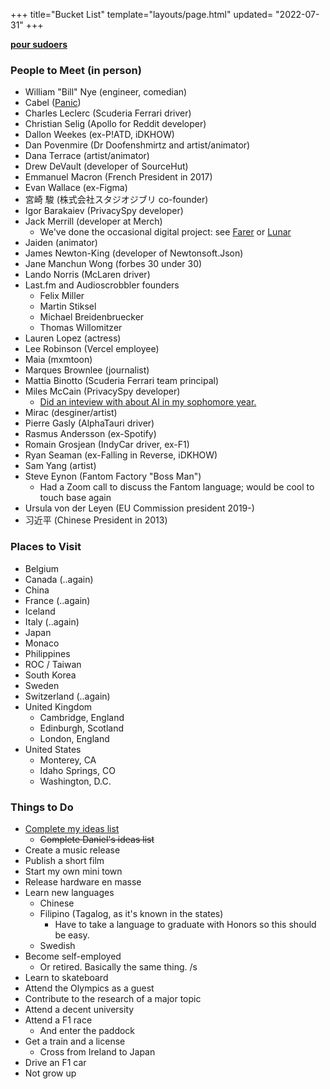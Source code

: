+++
title="Bucket List"
template="layouts/page.html"
updated= "2022-07-31"
+++

**[pour sudoers](https://github.com/doamatto/maatt.fr/edit/main/content/bucket.md)**

### People to Meet (in person)
- William "Bill" Nye (engineer, comedian)
- Cabel ([Panic](https://panic.com))
- Charles Leclerc (Scuderia Ferrari driver)
- Christian Selig (Apollo for Reddit developer)
- Dallon Weekes (ex-P!ATD, iDKHOW)
- Dan Povenmire (Dr Doofenshmirtz and artist/animator)
- Dana Terrace (artist/animator)
- Drew DeVault (developer of SourceHut)
- Emmanuel Macron (French President in 2017)
- Evan Wallace (ex-Figma)
- 宮崎 駿 (株式会社スタジオジブリ co-founder)
- Igor Barakaiev (PrivacySpy developer)
- Jack Merrill (developer at Merch)
  - We've done the occasional digital project: see [Farer](https://farer.group) or [Lunar](https://github.com/designbylunar)
- Jaiden (animator)
- James Newton-King (developer of Newtonsoft.Json)
- Jane Manchun Wong (forbes 30 under 30)
- Lando Norris (McLaren driver)
- Last.fm and Audioscrobbler founders
  - Felix Miller
  - Martin Stiksel
  - Michael Breidenbruecker
  - Thomas Willomitzer 
- Lauren Lopez (actress)
- Lee Robinson (Vercel employee)
- Maia (mxmtoon)
- Marques Brownlee (journalist)
- Mattia Binotto (Scuderia Ferrari team principal)
- Miles McCain (PrivacySpy developer)
  - [Did an inteview with about AI in my sophomore year.](https://edu.doamatto.xyz/interview-with-miles)
- Mirac (desginer/artist)
- Pierre Gasly (AlphaTauri driver)
- Rasmus Andersson (ex-Spotify)
- Romain Grosjean (IndyCar driver, ex-F1)
- Ryan Seaman (ex-Falling in Reverse, iDKHOW)
- Sam Yang (artist)
- Steve Eynon (Fantom Factory "Boss Man")
  - Had a Zoom call to discuss the Fantom language; would be cool to touch base again
- Ursula von der Leyen (EU Commission president 2019-)
- 习近平 (Chinese President in 2013)

### Places to Visit
- Belgium
- Canada (..again)
- China
- France (..again)
- Iceland
- Italy (..again)
- Japan
- Monaco
- Philippines
- ROC / Taiwan
- South Korea
- Sweden
- Switzerland (..again)
- United Kingdom
  - Cambridge, England
  - Edinburgh, Scotland
  - London, England
- United States
  - Monterey, CA
  - Idaho Springs, CO
  - Washington, D.C.

### Things to Do
- [Complete my ideas list](@/ideas.md)
  - ~~Complete Daniel's ideas list~~
- Create a music release
- Publish a short film
- Start my own mini town
- Release hardware en masse
- Learn new languages
  - Chinese
  - Filipino (Tagalog, as it's known in the states)
    - Have to take a language to graduate with Honors so this should be easy.
  - Swedish
- Become self-employed
  - Or retired. Basically the same thing. /s
- Learn to skateboard
- Attend the Olympics as a guest
- Contribute to the research of a major topic
- Attend a decent university
- Attend a F1 race
  - And enter the paddock
- Get a train and a license
  - Cross from Ireland to Japan
- Drive an F1 car
- Not grow up
